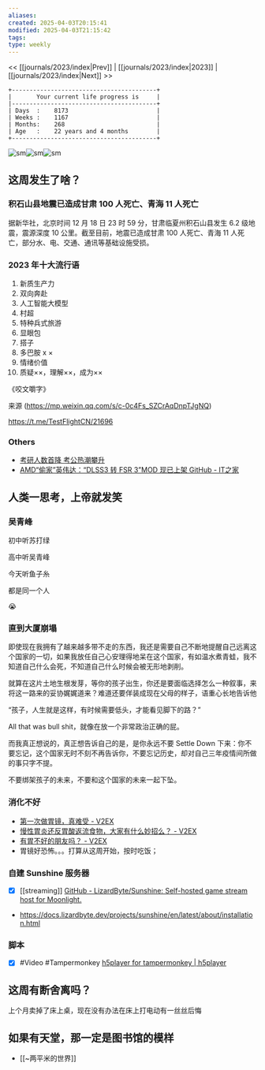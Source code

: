 ```yaml
---
aliases: 
created: 2025-04-03T20:15:41
modified: 2025-04-03T21:15:42
tags: 
type: weekly
---
```


<< [[journals/2023/index|Prev]] | [[journals/2023/index|2023]] | [[journals/2023/index|Next]] >>

```shell
+-----------------------------------------+
|       Your current life progress is     |
|-----------------------------------------+
| Days  :    8173                         |
| Weeks :    1167                         |
| Months:    268                          |
| Age   :    22 years and 4 months        |
+-----------------------------------------+
```

![sm](https://img.owspace.com/Public/uploads/Download/2023/1218.jpg)![sm](https://img.owspace.com/Public/uploads/Download/2023/1217.jpg)![sm](https://img.owspace.com/Public/uploads/Download/2023/1220.jpg)

## 这周发生了啥？

### 积石山县地震已造成甘肃 100 人死亡、青海 11 人死亡

据新华社，北京时间 12 月 18 日 23 时 59 分，甘肃临夏州积石山县发生 6.2 级地震，震源深度 10 公里。截至目前，地震已造成甘肃 100 人死亡、青海 11 人死亡，部分水、电、交通、通讯等基础设施受损。

### 2023 年十大流行语

1. 新质生产力
2. 双向奔赴
3. 人工智能大模型
4. 村超
5. 特种兵式旅游
6. 显眼包
7. 搭子
8. 多巴胺 x ×
9. 情绪价值
10. 质疑××，理解××，成为××

《咬文嚼字》

来源 (https://mp.weixin.qq.com/s/c-0c4Fs_SZCrAqDnpTJgNQ)

https://t.me/TestFlightCN/21696

### Others

- [考研人数首降 考公热潮攀升](https://t.me/OutsightChina/5106)
- [AMD“偷家”英伟达：“DLSS3 转 FSR 3”MOD 现已上架 GitHub - IT之家](https://www.ithome.com/0/740/047.htm)

## 人类一思考，上帝就发笑

### 吴青峰

初中听苏打绿

高中听吴青峰

​今天听鱼子糸

​都是同一个人

😭

### 直到大厦崩塌

即使现在我拥有了越来越多带不走的东西，我还是需要自己不断地提醒自己远离这个国家的一切，如果我放任自己心安理得地呆在这个国家，有如温水煮青蛙，我不知道自己什么会死，不知道自己什么时候会被无形地剥削。

就算在这片土地生根发芽，等你的孩子出生，你还是要面临选择怎么一种叙事，来将这一路来的妥协娓娓道来？难道还要佯装成现在父母的样子，语重心长地告诉他

“孩子，人生就是这样，有时候需要低头，才能看见脚下的路？”

All that was bull shit，就像在放一个非常政治正确的屁。

而我真正想说的，真正想告诉自己的是，是你永远不要 Settle Down 下来：你不要忘记，这个国家无时不刻不再告诉你，不要忘记历史，却对自己三年疫情间所做的事只字不提。

不要绑架孩子的未来，不要和这个国家的未来一起下坠。

### 消化不好

- [第一次做胃镜，真难受 - V2EX](https://v2ex.com/t/519438)
- [慢性胃炎还反胃酸返流食物，大家有什么妙招么？ - V2EX](https://v2ex.com/t/713088)
- [有胃不好的朋友吗？ - V2EX](https://jp.v2ex.com/t/375980)
- 胃镜好恐怖。。。打算从这周开始，按时吃饭；

### 自建 Sunshine 服务器

- [x] [[streaming]] [GitHub - LizardByte/Sunshine: Self-hosted game stream host for Moonlight.](https://github.com/SunshineStream/Sunshine)
- https://docs.lizardbyte.dev/projects/sunshine/en/latest/about/installation.html

### 脚本

- [x] \#Video \#Tampermonkey [h5player for tampermonkey | h5player](https://h5player.anzz.top/home/Introduction.html)

## 这周有断舍离吗？

上个月卖掉了床上桌，现在没有办法在床上打电动有一丝丝后悔

## 如果有天堂，那一定是图书馆的模样

- [[~两平米的世界]]
